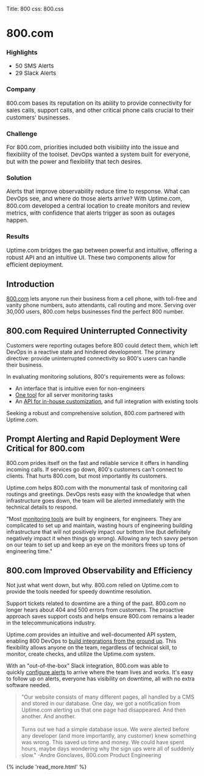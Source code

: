 Title: 800
css: 800.css

<div class="container-fluid body-container body-container__homepage">
  <div class="row-fluid-wrapper">
    <div class="row-fluid">
      <div class="span12 widget-span widget-type-cell " style="" data-widget-type="cell" data-x="0" data-w="12">
        <div class="row-fluid-wrapper row-depth-1 row-number-1 dnd-section dnd_area-row-0-padding">
          <div class="row-fluid ">
            <div class="span3 widget-span widget-type-cell dnd-column" style="" data-widget-type="cell" data-x="0" data-w="3">
              <div class="row-fluid-wrapper row-depth-1 row-number-2 dnd-row">
                <div class="row-fluid ">
                  <div class="span12 widget-span widget-type-custom_widget dnd-module" style="" data-widget-type="custom_widget" data-x="0" data-w="12">
                    <div id="hs_cos_wrapper_dnd_area-module-2" class="hs_cos_wrapper hs_cos_wrapper_widget hs_cos_wrapper_type_module widget-type-space" style="" data-hs-cos-general-type="widget" data-hs-cos-type="module"><span class="hs-horizontal-spacer"></span></div>
                  </div>
                  <!--end widget-span -->
                </div>
                <!--end row-->
              </div>
              <!--end row-wrapper -->
            </div>
            <!--end widget-span -->
            <div class="span6 widget-span widget-type-custom_widget dnd-module" style="" data-widget-type="custom_widget" data-x="3" data-w="6">
              <div id="hs_cos_wrapper_dnd_area-module-3" class="hs_cos_wrapper hs_cos_wrapper_widget hs_cos_wrapper_type_module" style="" data-hs-cos-general-type="widget" data-hs-cos-type="module">
                <h1 id="" class="atmc-headline-01 atmc-headline-01-primary text-left  sr-invisible fadeInBottom " data-sr-id="4" style="visibility: visible; opacity: 1; transform: matrix3d(1, 0, 0, 0, 0, 1, 0, 0, 0, 0, 1, 0, 0, 0, 0, 1); transition: opacity 0.5s cubic-bezier(0.5, 0, 0, 1) 0s, transform 0.5s cubic-bezier(0.5, 0, 0, 1) 0s;"><strong>800.com</strong></h1>
              </div>
            </div>
            <!--end widget-span -->
          </div>
          <!--end row-->
        </div>
        <!--end row-wrapper -->
        <div class="row-fluid-wrapper row-depth-1 row-number-3 dnd_area-row-1-padding dnd_area-row-1-vertical-alignment dnd-section">
          <div class="row-fluid ">
            <div class="span3 widget-span widget-type-cell dnd_area-column-4-vertical-alignment dnd-column" style="" data-widget-type="cell" data-x="0" data-w="3">
              <div class="row-fluid-wrapper row-depth-1 row-number-4 dnd-row">
                <div class="row-fluid ">
                  <div class="span12 widget-span widget-type-custom_widget dnd-module" style="" data-widget-type="custom_widget" data-x="0" data-w="12">
                    <div id="hs_cos_wrapper_widget_1634265070405" class="hs_cos_wrapper hs_cos_wrapper_widget hs_cos_wrapper_type_module widget-type-rich_text" style="" data-hs-cos-general-type="widget" data-hs-cos-type="module">
                      <span id="hs_cos_wrapper_widget_1634265070405_" class="hs_cos_wrapper hs_cos_wrapper_widget hs_cos_wrapper_type_rich_text" style="" data-hs-cos-general-type="widget" data-hs-cos-type="rich_text">
                        <div class="case-study-container mb-8">
                          <h3>Highlights</h3>
                          <ul>
                            <li><span style="font-size: 15px;">50 SMS Alerts</span></li>
                            <li><span style="font-size: 15px;">29 Slack Alerts</span></li>
                          </ul>
                          <h3>Company</h3>
                          <p style="font-size: 15px;"><span>800.com bases its reputation on its ability to provide connectivity for sales calls, support calls, and other critical phone calls crucial to their customers' businesses.</span></p>
                          <h3>Challenge</h3>
                          <p style="font-size: 15px;">For 800.com, priorities included both visibility into the issue and flexibility of the toolset. DevOps wanted a system built for everyone, but with the power and flexibility that tech desires.</p>
                          <h3>Solution</h3>
                          <p style="font-size: 15px;">Alerts that improve observability reduce time to response. What can DevOps see, and where do those alerts arrive? With Uptime.com, 800.com developed a central location to create monitors and review metrics, with confidence that alerts trigger as soon as outages happen.</p>
                          <h3>Results</h3>
                          <p style="font-size: 15px;"><span>Uptime.com bridges the gap between powerful and intuitive, offering a robust API and an intuitive UI. These two components allow for efficient deployment.</span></p>
                        </div>
                      </span>
                    </div>
                  </div>
                  <!--end widget-span -->
                </div>
                <!--end row-->
              </div>
              <!--end row-wrapper -->
              <div class="row-fluid-wrapper row-depth-1 row-number-5 dnd-row">
                <div class="row-fluid ">
                  <div class="span12 widget-span widget-type-custom_widget dnd-module" style="" data-widget-type="custom_widget" data-x="0" data-w="12">
                    <div id="hs_cos_wrapper_dnd_area-module-5" class="hs_cos_wrapper hs_cos_wrapper_widget hs_cos_wrapper_type_module widget-type-space" style="" data-hs-cos-general-type="widget" data-hs-cos-type="module"><span class="hs-horizontal-spacer"></span></div>
                  </div>
                  <!--end widget-span -->
                </div>
                <!--end row-->
              </div>
              <!--end row-wrapper -->
            </div>
            <!--end widget-span -->
            <div class="span6 widget-span widget-type-cell dnd_area-column-6-vertical-alignment dnd-column" style="" data-widget-type="cell" data-x="3" data-w="6">
              <div class="row-fluid-wrapper row-depth-1 row-number-6 dnd-row">
                <div class="row-fluid ">
                  <div class="span12 widget-span widget-type-custom_widget dnd-module" style="" data-widget-type="custom_widget" data-x="0" data-w="12">
                    <div id="hs_cos_wrapper_dnd_area-module-8" class="hs_cos_wrapper hs_cos_wrapper_widget hs_cos_wrapper_type_module widget-type-rich_text" style="" data-hs-cos-general-type="widget" data-hs-cos-type="module">
                      <span id="hs_cos_wrapper_dnd_area-module-8_" class="hs_cos_wrapper hs_cos_wrapper_widget hs_cos_wrapper_type_rich_text" style="" data-hs-cos-general-type="widget" data-hs-cos-type="rich_text">
                        <div class="mb-8">
                          <h2>Introduction</h2>
                          <p><span><a href="https://www.800.com/" rel="noopener">800.com</a> lets anyone run their business from a cell phone, with toll-free and vanity phone numbers, auto attendants, call routing and more. Serving over 30,000 users, 800.com helps businesses find the perfect 800 number.</span></p>
                          <h2>800.com Required Uninterrupted Connectivity&nbsp;</h2>
                          <p>Customers were reporting outages before 800 could detect them, which left DevOps in a reactive state and hindered development. The primary directive: provide uninterrupted connectivity so 800's users can handle their business.</p>
                          <p>In evaluating monitoring solutions, 800's requirements were as follows:</p>
                          <ul>
                            <li>An interface that is intuitive even for non-engineers</li>
                            <li><a href="https://uptime.com/domain-health-monitoring?hsLang=en">One tool</a><span>&nbsp;</span>for all server monitoring tasks</li>
                            <li>An <a href="https://support.uptime.com/hc/en-us/articles/360009681280-Getting-Started-with-the-Uptime-com-REST-API" rel="noopener">API for in-house customization</a>, and full integration with existing tools</li>
                          </ul>
                          <p>Seeking a robust and comprehensive solution, 800.com partnered with Uptime.com.</p>
                          <h2>Prompt Alerting and Rapid Deployment Were Critical for 800.com</h2>
                          <p>800.com prides itself on the fast and reliable service it offers in handling incoming calls. If services go down, 800's customers can't connect to clients. That hurts 800.com, but most importantly its customers.</p>
                          <p>Uptime.com helps 800.com with the monumental task of monitoring call routings and greetings. DevOps rests easy with the knowledge that when infrastructure goes down, the team will be alerted immediately with the technical details to respond.</p>
                          <p>"Most<span>&nbsp;</span><a href="https://uptime.com/uptime-monitoring?hsLang=en">monitoring tools</a><span>&nbsp;</span>are built by engineers, for engineers. They are complicated to set up and maintain, wasting hours of engineering building infrastructure that will not positively impact our bottom line (but definitely negatively impact it when things go wrong). Allowing any tech savvy person on our team to set up and keep an eye on the monitors frees up tons of engineering time."</p>
                          <h2>800.com Improved Observability and Efficiency&nbsp;</h2>
                          <p>Not just what went down, but why. 800.com relied on Uptime.com to provide the tools needed for speedy downtime resolution.</p>
                          <p>Support tickets related to downtime are a thing of the past. 800.com no longer hears about 404 and 500 errors from customers. The proactive approach saves support costs and helps ensure 800.com remains a leader in the telecommunications industry.</p>
                          <p>Uptime.com provides an intuitive and well-documented API system, enabling 800 DevOps to<span>&nbsp;</span><a href="https://uptime.com/integrations?hsLang=en">build integrations from the ground up</a>. This flexibility allows anyone on the team, regardless of technical skill, to monitor, create checks, and utilize the Uptime.com system.</p>
                          <p>With an "out-of-the-box" Slack integration, 800.com was able to quickly<span>&nbsp;</span><a href="https://uptime.com/alerting?hsLang=en">configure alerts</a><span>&nbsp;</span>to arrive where the team lives and works. It's easy to follow up on alerts, everyone has visibility on downtime, all with no extra software needed.</p>
                          <blockquote><span>"Our website consists of many different pages, all handled by a CMS and stored in our database. One day, we got a notification from Uptime.com alerting us that one page had disappeared. And then another. And another.</span><br><br><span>Turns out we had a simple database issue. We were alerted before any developer (and more importantly, any customer) knew something was wrong. This saved us time and money. We could have spent hours, maybe days wondering why the sign ups were all of suddenly slow."</span> -Andre Gonclaves, 800.com Product Engineering</blockquote>
                        </div>
                      </span>
                    </div>
                  </div>
                  <!--end widget-span -->
                </div>
                <!--end row-->
              </div>
              <!--end row-wrapper -->
            </div>
            <!--end widget-span -->
            {% include 'read_more.html' %}
            <!--end widget-span -->
          </div>
          <!--end row-->
        </div>
        <!--end row-wrapper -->
      </div>
      <!--end widget-span -->
    </div>
  </div>
</div>